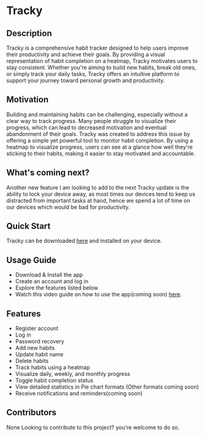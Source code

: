 # Tracky

## Description
Tracky is a comprehensive habit tracker designed to help users improve their productivity and achieve their goals. By providing a visual representation of habit completion on a heatmap, Tracky motivates users to stay consistent. Whether you're aiming to build new habits, break old ones, or simply track your daily tasks, Tracky offers an intuitive platform to support your journey toward personal growth and productivity.

## Motivation
Building and maintaining habits can be challenging, especially without a clear way to track progress. Many people struggle to visualize their progress, which can lead to decreased motivation and eventual abandonment of their goals. Tracky was created to address this issue by offering a simple yet powerful tool to monitor habit completion. By using a heatmap to visualize progress, users can see at a glance how well they're sticking to their habits, making it easier to stay motivated and accountable.

## What's coming next? 
Another new feature I am looking to add to the next Tracky update is the ability to lock your device away, as most times our devices tend to keep us distracted from important tasks at hand, hence we spend a lot of time on our devices which would be bad for productivity.

## Quick Start
Tracky can be downloaded [here](https://example.com/download) and installed on your device.

## Usage Guide
- Download & Install the app
- Create an account and log in
- Explore the features listed below
- Watch this video guide on how to use the app(coming soon) [here](https://example.com/videoguide).

## Features
- Register account
- Log in
- Password recovery
- Add new habits
- Update habit name
- Delete habits
- Track habits using a heatmap
- Visualize daily, weekly, and monthly progress
- Toggle habit completion status
- View detailed statistics in Pie chart formats (Other formats coming soon)
- Receive notifications and reminders(coming soon)

## Contributors
None
Looking to contribute to this project? you're welcome to do so.
